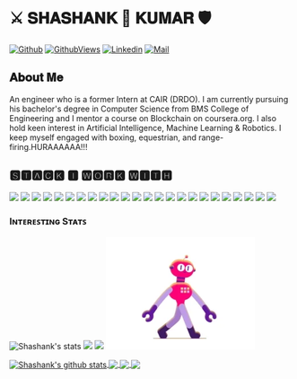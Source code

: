 # ⚔️ 𝐒𝐇𝐀𝐒𝐇𝐀𝐍𝐊 👑 𝐊𝐔𝐌𝐀𝐑 🛡️

[![Github](https://img.shields.io/github/followers/alkhachatryan?label=Follow&style=social)](https://github.com/shashank195)
[![GithubViews](https://api.freemotion-llc.com/api/github/v1/profile-views?username=shashank195)](https://github.com/shashank195)
[![Linkedin](https://img.shields.io/badge/-Shashank%20Kumar-blue?style=flat-square&logo=linkedin&logoColor=white&link=https://www.linkedin.com/in/shashank195/)](https://www.linkedin.com/in/shashank195/)
[![Mail](https://img.shields.io/badge/-shashank.cs18@bmsce.ac.in-gray?style=flat-square&logo=gmail&logoColor=red&link=)](mailto:shashank.cs18@bmsce.ac.in)


## 𝐀𝐛𝐨𝐮𝐭 𝐌𝐞
An engineer who is a former Intern at CAIR (DRDO). I am currently pursuing his bachelor's degree in Computer Science from BMS College of Engineering and I mentor a course on Blockchain on coursera.org. I also hold keen interest in Artificial Intelligence, Machine Learning & Robotics. I keep myself engaged with boxing, equestrian, and range-firing.HURAAAAAA!!!

## 🆂🆃🅰🅲🅺 🅸 🆆🅾🆁🅺 🆆🅸🆃🅷

<code><img height="50" src="https://www.vectorlogo.zone/logos/python/python-ar21.svg"></code>
<code><img height="50" src="https://www.vectorlogo.zone/logos/djangoproject/djangoproject-ar21.svg"></code>
<code><img height="50" src="https://www.vectorlogo.zone/logos/pocoo_flask/pocoo_flask-ar21.svg"></code>
<code><img height="50" src="https://www.vectorlogo.zone/logos/qtio/qtio-ar21.svg"></code>
<code><img height="50" src="https://www.vectorlogo.zone/logos/php/php-horizontal.svg"></code>
<code><img height="50" src="https://www.vectorlogo.zone/logos/laravel/laravel-ar21.svg"></code>
<code><img height="50" src="https://www.vectorlogo.zone/logos/nodejs/nodejs-horizontal.svg"></code>
<code><img height="50" src="https://www.vectorlogo.zone/logos/socketio/socketio-ar21.svg"></code>
<code><img height="50" src="https://www.vectorlogo.zone/logos/elastic/elastic-ar21.svg"></code>
<code><img height="50" src="https://www.vectorlogo.zone/logos/redis/redis-ar21.svg"></code>
<code><img height="50" src="https://www.vectorlogo.zone/logos/postgresql/postgresql-horizontal.svg"></code>
<code><img height="50" src="https://www.vectorlogo.zone/logos/mysql/mysql-horizontal.svg"></code>
<code><img height="50" src="https://www.vectorlogo.zone/logos/sqlite/sqlite-ar21.svg"></code>
<code><img height="50" src="https://www.vectorlogo.zone/logos/github/github-ar21.svg"></code>
<code><img height="50" src="https://www.vectorlogo.zone/logos/bitbucket/bitbucket-ar21.svg"></code>
<code><img height="50" src="https://www.vectorlogo.zone/logos/atlassian_jira/atlassian_jira-ar21.svg"></code>
<code><img height="50" src="https://www.vectorlogo.zone/logos/getpostman/getpostman-ar21.svg"></code>
<code><img height="50" src="https://www.vectorlogo.zone/logos/git-scm/git-scm-ar21.svg"></code>
<code><img height="50" src="https://www.vectorlogo.zone/logos/apache/apache-official.svg"></code>
<code><img height="50" src="https://www.vectorlogo.zone/logos/centos/centos-ar21.svg"></code>
<code><img height="50" src="https://www.vectorlogo.zone/logos/linux/linux-ar21.svg"></code>
<code><img height="50" src="https://www.vectorlogo.zone/logos/ubuntu/ubuntu-ar21.svg"></code>
<code><img height="50" src="https://www.vectorlogo.zone/logos/raspberrypi/raspberrypi-ar21.svg"></code>
<code><img height="50" src="https://www.vectorlogo.zone/logos/gnu_bash/gnu_bash-ar21.svg"></code>


### Iɴᴛᴇʀᴇꜱᴛɪɴɢ Sᴛᴀᴛꜱ

![Shashank's stats](https://github-readme-stats.vercel.app/api?username=shashank195&show_icons=true)
<code><img height="194" src="https://github.com/shashank195/shashank195/blob/master/Military%20exoskeleton%20animation.gif"></code>
<a href= "https://github.com/anuraghazra/github-readme-stats"><img src= "https://github-readme-stats.vercel.app/api/top-langs/?username=shashank195&layout=compact" /></a>
![image](https://github.com/shashank195/shashank195/blob/master/200.webp)

<a href="https://github.com/shashank195/github-readme-stats">
  <img align="center" src="https://github-readme-stats.shashank195.vercel.app/api?username=shashank195&show_icons=true&include_all_commits=true&theme=material-palenight" alt="Shashank's github stats" />
</a>
<a href="https://github.com/shashank195/github-readme-stats">
  <!-- Change the `github-readme-stats.anuraghazra1.vercel.app` to `github-readme-stats.vercel.app`  -->
  <img align="center" src="https://github-readme-stats.shashank195.vercel.app/api/top-langs/?username=shashank195&layout=compact&theme=material-palenight" />
</a>

<a href="https://github.com/shashank195/github-readme-stats">
  <!-- Change the `github-readme-stats.anuraghazra1.vercel.app` to `github-readme-stats.vercel.app`  -->
  <img align="center" src="https://github-readme-stats.shashank195.vercel.app/api/pin/?username=shashank195&repo=github-readme-stats&theme=material-palenight" />
</a>    
<a href="https://github.com/shashank195/shashank195.github.io">
  <!-- Change the `github-readme-stats.anuraghazra1.vercel.app` to `github-readme-stats.vercel.app`  -->
  <img align="center" src="https://github-readme-stats.shashank195.vercel.app/api/pin/?username=shashank195&repo=shashank195.github.io&theme=material-palenight" />
</a>






